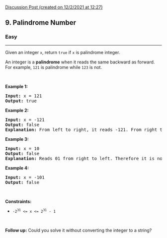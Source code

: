 [Discussion Post (created on 12/2/2021 at 12:27)](https://leetcode.com/problems/palindrome-number/solution/)  
<h2>9. Palindrome Number</h2><h3>Easy</h3><hr><div><p>Given an integer <code>x</code>, return <code>true</code> if <code>x</code> is palindrome integer.</p>

<p>An integer is a <strong>palindrome</strong> when it reads the same backward as forward. For example, <code>121</code> is palindrome while <code>123</code> is not.</p>

<p>&nbsp;</p>
<p><strong>Example 1:</strong></p>

<pre><strong>Input:</strong> x = 121
<strong>Output:</strong> true
</pre>

<p><strong>Example 2:</strong></p>

<pre><strong>Input:</strong> x = -121
<strong>Output:</strong> false
<strong>Explanation:</strong> From left to right, it reads -121. From right to left, it becomes 121-. Therefore it is not a palindrome.
</pre>

<p><strong>Example 3:</strong></p>

<pre><strong>Input:</strong> x = 10
<strong>Output:</strong> false
<strong>Explanation:</strong> Reads 01 from right to left. Therefore it is not a palindrome.
</pre>

<p><strong>Example 4:</strong></p>

<pre><strong>Input:</strong> x = -101
<strong>Output:</strong> false
</pre>

<p>&nbsp;</p>
<p><strong>Constraints:</strong></p>

<ul>
	<li><code>-2<sup>31</sup>&nbsp;&lt;= x &lt;= 2<sup>31</sup>&nbsp;- 1</code></li>
</ul>

<p>&nbsp;</p>
<strong>Follow up:</strong> Could you solve it without converting the integer to a string?</div>